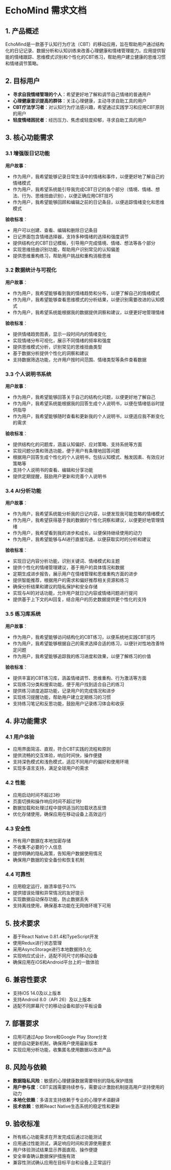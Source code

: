 # EchoMind 需求文档

## 1. 产品概述

EchoMind是一款基于认知行为疗法（CBT）的移动应用，旨在帮助用户通过结构化的日记记录、数据分析和认知训练来改善心理健康和情绪管理能力。应用提供智能的情绪跟踪、思维模式识别和个性化的CBT练习，帮助用户建立健康的思维习惯和情绪调节策略。

## 2. 目标用户

- **寻求自我情绪管理的个人**：希望更好地了解和调节自己情绪的普通用户
- **心理健康意识提高的群体**：关注心理健康，主动寻求自助工具的用户
- **CBT疗法学习者**：对认知行为疗法感兴趣，希望通过实践学习和应用CBT原则的用户
- **轻度情绪困扰者**：经历压力、焦虑或轻度抑郁，寻求自助工具的用户

## 3. 核心功能需求

### 3.1 增强版日记功能

**用户故事**：

- 作为用户，我希望能够记录日常生活中的情绪和事件，以便更好地了解自己的情绪模式
- 作为用户，我希望系统能引导我完成CBT日记的各个部分（情境、情绪、想法、行为、思维扭曲识别），以便正确应用CBT技巧
- 作为用户，我希望能够回顾和编辑之前的日记条目，以便追踪情绪变化和思维模式

**验收标准**：

- 用户可以创建、查看、编辑和删除日记条目
- 日记界面包含情绪选择器，支持多种情绪的选择和强度调节
- 提供结构化的CBT日记模板，引导用户完成情境、情绪、想法等各个部分
- 实现思维扭曲识别功能，帮助用户识别常见的认知偏差
- 提供思维重构练习，帮助用户挑战和重构消极思维

### 3.2 数据统计与可视化

**用户故事**：

- 作为用户，我希望能够看到我的情绪趋势和分布，以便了解自己的情绪模式
- 作为用户，我希望能够查看思维模式的分析结果，以便识别需要改进的认知模式
- 作为用户，我希望系统能根据我的数据提供洞察和建议，以便更好地管理情绪

**验收标准**：

- 提供情绪趋势图表，显示一段时间内的情绪变化
- 实现情绪分布可视化，展示不同情绪的频率和强度
- 提供思维模式分析，识别常见的思维扭曲类型
- 基于数据分析提供个性化的洞察和建议
- 支持数据筛选功能，允许用户按时间范围、情绪类型等条件查看数据

### 3.3 个人说明书系统

**用户故事**：

- 作为用户，我希望能够回答关于自己的结构化问题，以便更好地了解自己
- 作为用户，我希望系统能根据我的回答生成个人说明书，以便在情绪低谷时提供指导
- 作为用户，我希望能够随时查看和更新我的个人说明书，以便适应我不断变化的需求

**验收标准**：

- 提供结构化的问题库，涵盖认知偏好、应对策略、支持系统等方面
- 实现问题分类和筛选功能，便于用户有条理地回答问题
- 根据用户回答生成个性化的个人说明书，包括认知模式、触发因素、有效应对策略等
- 支持个人说明书的查看、编辑和分享功能
- 提供定期提醒，鼓励用户更新和完善个人说明书

### 3.4 AI分析功能

**用户故事**：

- 作为用户，我希望系统能分析我的日记内容，以便发现我可能忽略的情绪模式
- 作为用户，我希望获得基于我的数据的个性化洞察和建议，以便更好地管理情绪
- 作为用户，我希望看到我的进步和成长，以便保持继续使用的动力
- 作为用户，我希望能够与AI进行直接沟通，以便获取实时的分析和建议

**验收标准**：

- 实现日记内容分析功能，识别关键词、情绪模式和主题
- 提供个性化的情绪管理建议，基于用户的具体情况和数据
- 定期生成进步报告，展示用户在情绪管理和思维重构方面的进步
- 提供智能推荐，根据用户的需求和偏好推荐相关资源和练习
- 确保分析结果和建议的隐私保护和安全存储
- 实现与AI的对话功能，允许用户就日记内容或情绪问题进行提问
- 提供基于上下文的AI回复，结合用户的历史数据提供更个性化的支持

### 3.5 练习库系统

**用户故事**：

- 作为用户，我希望能够访问结构化的CBT练习，以便系统地实践CBT技巧
- 作为用户，我希望能够根据自己的需求选择合适的练习，以便针对性地改善特定问题
- 作为用户，我希望能够追踪我的练习进度和效果，以便了解练习的价值

**验收标准**：

- 提供丰富的CBT练习库，涵盖情绪调节、思维重构、行为激活等方面
- 实现练习分类和搜索功能，便于用户找到适合自己的练习
- 提供练习进度追踪功能，记录用户的完成情况和进步
- 实现练习提醒功能，帮助用户建立定期练习的习惯
- 支持练习笔记和反思功能，鼓励用户记录练习体会和收获

## 4. 非功能需求

### 4.1 用户体验

- 应用界面简洁、直观，符合CBT实践的流程和原则
- 提供流畅的交互体验，响应时间快，操作便捷
- 支持深色模式和浅色模式，适应不同用户的偏好和使用环境
- 实现多语言支持，满足全球用户的需求

### 4.2 性能

- 应用启动时间不超过3秒
- 页面切换和操作响应时间不超过1秒
- 数据加载和处理过程中提供适当的加载状态反馈
- 优化存储使用，确保应用在移动设备上高效运行

### 4.3 安全性

- 所有用户数据在本地加密存储
- 不收集不必要的个人信息
- 提供明确的隐私政策，告知用户数据使用情况
- 确保用户数据的安全备份和恢复机制

### 4.4 可靠性

- 应用稳定运行，崩溃率低于0.1%
- 提供错误处理和异常情况的友好提示
- 实现数据自动保存功能，防止数据丢失
- 支持离线使用，确保基本功能在无网络环境下可用

## 5. 技术要求

- 基于React Native 0.81.4和TypeScript开发
- 使用Redux进行状态管理
- 采用AsyncStorage进行本地数据持久化
- 实现响应式设计，适配不同尺寸的移动设备
- 确保应用在iOS和Android平台上的一致体验

## 6. 兼容性要求

- 支持iOS 14.0及以上版本
- 支持Android 8.0（API 26）及以上版本
- 适配不同屏幕尺寸的移动设备和部分平板设备

## 7. 部署要求

- 应用可通过App Store和Google Play Store分发
- 提供自动更新机制，确保用户使用最新版本
- 实现应用分析功能，收集匿名使用数据以改进产品

## 8. 风险与依赖

- **数据隐私风险**：敏感的心理健康数据需要特别的隐私保护措施
- **用户参与度**：CBT实践需要持续参与，需要设计激励机制提高用户坚持使用的动力
- **本地化依赖**：多语言支持依赖于专业的心理学术语翻译
- **技术依赖**：依赖React Native生态系统的稳定性和更新

## 9. 验收标准

- 所有核心功能需求在开发完成后通过功能测试
- 应用通过性能测试，满足响应时间和资源使用要求
- 用户体验测试结果显示界面直观、操作便捷
- 安全审查确认数据保护措施有效
- 兼容性测试确认应用在目标平台和设备上正常运行
